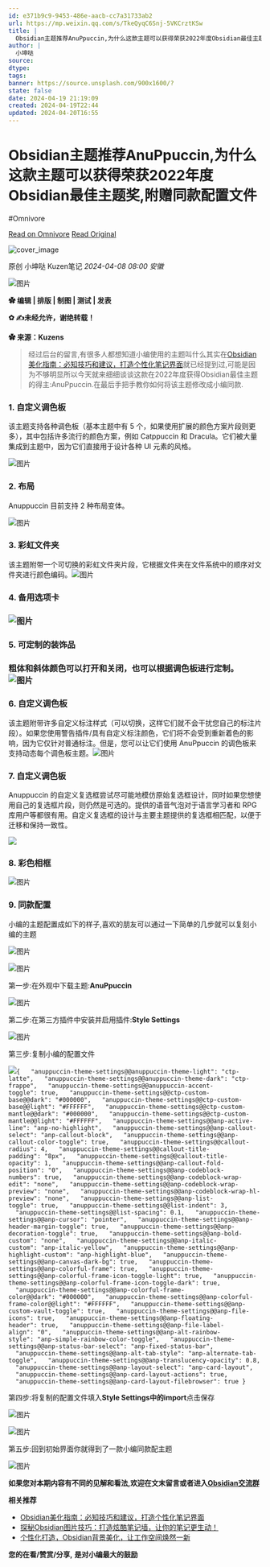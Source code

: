 ```yaml
---
id: e371b9c9-9453-486e-aacb-cc7a31733ab2
url: https://mp.weixin.qq.com/s/TkeQyqC6Snj-5VKCrztKSw
title: |
  Obsidian主题推荐AnuPpuccin,为什么这款主题可以获得荣获2022年度Obsidian最佳主题奖,附赠同款配置文件
author: |
  小坤哒
source: 
dtype: 
tags: 
banner: https://source.unsplash.com/900x1600/?
state: false
date: 2024-04-19 21:19:09
created: 2024-04-19T22:44
updated: 2024-04-20T16:55
---
```



# Obsidian主题推荐AnuPpuccin,为什么这款主题可以获得荣获2022年度Obsidian最佳主题奖,附赠同款配置文件
#Omnivore

[Read on Omnivore](https://omnivore.app/me/https-mp-weixin-qq-com-s-tke-qyq-c-6-snj-5-vk-crzt-k-sw-18ebb691090)
[Read Original](https://mp.weixin.qq.com/s/TkeQyqC6Snj-5VKCrztKSw)

![cover_image](https://proxy-prod.omnivore-image-cache.app/0x0,sLe6c7Fn_FI8GSPK8c96bLQg650UN0Gqqt1m0-znA4mU/https://mmbiz.qpic.cn/mmbiz_jpg/iaZZS5ScMsTH9fib7cLSp3X9n8Zicic8aU0lKI940udVl5oQzMVjylibVvibxBx6DxmFQBTmSlDY29UJUpX4HXdic1Z3g/0?wx_fmt=jpeg) 

原创 小坤哒  Kuzen笔记 _2024-04-08 08:00_ _安徽_ 

![图片](https://proxy-prod.omnivore-image-cache.app/0x0,sWPtCJjDwK9YGUzX0qtvfla1pcEeErKZbChGxZKs0NB4/https://mmbiz.qpic.cn/mmbiz_gif/iaZZS5ScMsTF502MW8ekGJp2P2ete17ccbt1NmPMzRANicTb11RSWryA2T1p8J4KWFtKmiaic6tWqvMtSOVFletFmg/640?wx_fmt=gif&from=appmsg)

**✿ 编辑 | 排版 | 制图 | 测试 | 发表**

**✿ ✍未经允许，谢绝转载！**

**✿ 来源：Kuzens**

> 经过后台的留言,有很多人都想知道小编使用的主题叫什么其实在[Obsidian美化指南：必知技巧和建议，打造个性化笔记界面](http://mp.weixin.qq.com/s?%5F%5Fbiz=MzAxMTI5ODkwNA==&mid=2247500780&idx=1&sn=930cf8a49bdb8aba5a99bd66081043ae&chksm=9b41b2dbac363bcd8866fc1b4681b73e0c99108a4770fb127ec7d4c57fcc10234b0c643705b0&scene=21#wechat%5Fredirect)就已经提到过,可能是因为不够明显所以今天就来细细谈谈这款在2022年度获得Obsidian最佳主题的得主:AnuPpuccin.在最后手把手教你如何将该主题修改成小编同款.

### 1\. 自定义调色板

该主题支持各种调色板（基本主题中有 5 个，如果使用扩展的颜色方案片段则更多），其中包括许多流行的颜色方案，例如 Catppuccin 和 Dracula。它们被大量集成到主题中，因为它们直接用于设计各种 UI 元素的风格。  

![图片](https://proxy-prod.omnivore-image-cache.app/0x0,svw-O14o3UhYEnE88lAKk_GdJC4FQG8h-HTYUQw4g8HA/https://mmbiz.qpic.cn/mmbiz_jpg/iaZZS5ScMsTEQ1loSBryU5EsZTqAIfiazOAzgx3k30hiccuia49PQE6WunRyvD02cYvzHVmQtibwkiaXp51hl5I9EaGg/640?wx_fmt=other&from=appmsg)

### 2\. 布局

Anuppuccin 目前支持 2 种布局变体。

![图片](https://proxy-prod.omnivore-image-cache.app/0x0,sHKOX989FhFieVm3hB_nKqcYulWrH3QzwnIQO--PS4ns/https://mmbiz.qpic.cn/mmbiz_jpg/iaZZS5ScMsTEQ1loSBryU5EsZTqAIfiazOxYYibibTURx0NicwUlzwOxSRQjrewz991JiaMOuMhNXkiac62CskC7QUOlA/640?wx_fmt=other&from=appmsg)

### 3\. 彩虹文件夹

该主题附带一个可切换的彩虹文件夹片段，它根据文件夹在文件系统中的顺序对文件夹进行颜色编码。![图片](https://proxy-prod.omnivore-image-cache.app/0x0,sRVZPXNL1x1HlCZf4p9njzjbKLdunE1dRXJl_-DUQaiQ/https://mmbiz.qpic.cn/mmbiz_jpg/iaZZS5ScMsTEQ1loSBryU5EsZTqAIfiazOuF2SEVUShHFND0k5TDMI88a2KiaPF9fTChSE26WO1Z7EOOq704JTgicQ/640?wx_fmt=other&from=appmsg)

### 4\. 备用选项卡

### ![图片](https://proxy-prod.omnivore-image-cache.app/0x0,svmfArWwR7_fUzDUvC3lNk7vlrwEFwl7lAZfPkoNXB6A/https://mmbiz.qpic.cn/mmbiz_jpg/iaZZS5ScMsTEQ1loSBryU5EsZTqAIfiazOKHAWgcr2bPMDB8IqI9sSb1ic2po1qJhQkxj5O6nqs16uFXhsPCdUo6g/640?wx_fmt=other&from=appmsg)

### 5\. 可定制的装饰品

### 粗体和斜体颜色可以打开和关闭，也可以根据调色板进行定制。![图片](https://proxy-prod.omnivore-image-cache.app/0x0,sx5r06sfUslBeOvh6VEKULSXNnYrX2hx6ObxAb9CRUOk/https://mmbiz.qpic.cn/mmbiz_jpg/iaZZS5ScMsTEQ1loSBryU5EsZTqAIfiazONOemT8YO2p3ZbZvWLChdvvZwq8lgYLk3K0KV2Smia2DhibdQA4dWjzDw/640?wx_fmt=other&from=appmsg)

### 6\. 自定义调色板

该主题附带许多自定义标注样式（可以切换，这样它们就不会干扰您自己的标注片段）。如果您使用警告插件/具有自定义标注颜色，它们将不会受到重新着色的影响，因为它仅针对普通标注。但是，您可以让它们使用 AnuPpuccin 的调色板来支持动态每个调色板主题。![图片](https://proxy-prod.omnivore-image-cache.app/0x0,syXpqtpZZ-brrje8xeg4ohxo2htXaYqvccPo78QfOYmM/https://mmbiz.qpic.cn/mmbiz_jpg/iaZZS5ScMsTEQ1loSBryU5EsZTqAIfiazODNhdbzXWjVf6ep3Ez26kIM0IRd0ias15r5KibDcejNz42XbLQic2ZnJdw/640?wx_fmt=other&from=appmsg)

### 7\. 自定义调色板

Anuppuccin 的自定义复选框尝试尽可能地模仿原始复选框设计，同时如果您想使用自己的复选框片段，则仍然是可选的。提供的语音气泡对于语言学习者和 RPG 库用户等都很有用。自定义复选框的设计与主要主题提供的复选框相匹配，以便于迁移和保持一致性。

![](https://proxy-prod.omnivore-image-cache.app/0x0,s-XeTkumaiYBjF7hh_Xa4P0R2-Zu1NYDJYumDWfE6g64/https://mmbiz.qpic.cn/mmbiz_png/iaZZS5ScMsTF502MW8ekGJp2P2ete17ccDDMks5neOGib9Kuw0h9ouBKCmAR69vW48Y9w9pyjQuUxgCeLn56PDhw/640?wx_fmt=png&tp=webp&wxfrom=15&wx_lazy=1)

### 8\. 彩色相框

![图片](https://proxy-prod.omnivore-image-cache.app/0x0,smo1T8KYnxbk1vZ2eRhWxgoEXw9dfu0Wq8PY3FYB0B30/https://mmbiz.qpic.cn/mmbiz_jpg/iaZZS5ScMsTEQ1loSBryU5EsZTqAIfiazOb1x1f7FLa5pUf9hj9gRhPib758otj6fVKXzMJC54rdeqTIJjican026Q/640?wx_fmt=other&from=appmsg)

### 9\. 同款配置

小编的主题配置成如下的样子,喜欢的朋友可以通过一下简单的几步就可以复刻小编的主题

![图片](https://proxy-prod.omnivore-image-cache.app/0x0,sBCpKMDTFnSCFw9P2nNS-Qeq_7IV7eK2TXN9PoHip16E/https://mmbiz.qpic.cn/mmbiz_png/iaZZS5ScMsTEQ1loSBryU5EsZTqAIfiazOunjibOAJW60dCzScfTQLBdmwoQ9vlicFCEPYEBlJuLF1Tum4yl0ReBdQ/640?wx_fmt=png&from=appmsg)

![图片](https://proxy-prod.omnivore-image-cache.app/0x0,sj_99JR_jl789QaI2Vk5wZvecmnQaa7Y-Mzxkg74BDY8/https://mmbiz.qpic.cn/mmbiz_png/iaZZS5ScMsTEQ1loSBryU5EsZTqAIfiazONzPicFzhSPutLOib0ftvmOf8OFmOrS9kicFfVDKC5k3sttibjTIxbH8kHg/640?wx_fmt=png&from=appmsg)

第一步:在外观中下载主题:**AnuPpuccin**  

![图片](https://proxy-prod.omnivore-image-cache.app/0x0,sB0EDyctQvM9wDQoP9dyO8yD1gXIV4F_9jOzsoC6DbE8/https://mmbiz.qpic.cn/mmbiz_png/iaZZS5ScMsTEQ1loSBryU5EsZTqAIfiazOCAn5Af4MY1Uumednt0DPCUdFKV14IRt0uCibRKiaRzrwiaORNZuXU7YHw/640?wx_fmt=png&from=appmsg)

第二步:在第三方插件中安装并启用插件:**Style Settings**

![图片](https://proxy-prod.omnivore-image-cache.app/0x0,sPAMxjqwOjhCvQOL2Y4srwcm2kJgRg0_utTB7PSlbmjE/https://mmbiz.qpic.cn/mmbiz_png/iaZZS5ScMsTEQ1loSBryU5EsZTqAIfiazORXiadqd5TABO2nuHiaPP8oibfzIkla0te3gPEuuFEIyA0Db7WRVPZKBsA/640?wx_fmt=png&from=appmsg)

第三步:复制小编的配置文件 

![](https://proxy-prod.omnivore-image-cache.app/0x0,sGAFY_8KQZOPZtrS3ffS7WK2GmLIE_VQqkYrmimJWJgE/https://mmbiz.qpic.cn/mmbiz_svg/7SPO0mRJt6BtwT88Lb0bqrzbBTOJrqEP2LnmPD9OIiaOROzjeaZNvdUdH92iamlPOlT8AqpDYHMuTIiawvGexuTmzAl7DWfXIpT/640?wx_fmt=svg&from=appmsg)`{
  "anuppuccin-theme-settings@@anuppuccin-theme-light": "ctp-latte",
  "anuppuccin-theme-settings@@anuppuccin-theme-dark": "ctp-frappe",
  "anuppuccin-theme-settings@@anuppuccin-accent-toggle": true,
  "anuppuccin-theme-settings@@ctp-custom-base@@dark": "#000000",
  "anuppuccin-theme-settings@@ctp-custom-base@@light": "#FFFFFF",
  "anuppuccin-theme-settings@@ctp-custom-mantle@@dark": "#000000",
  "anuppuccin-theme-settings@@ctp-custom-mantle@@light": "#FFFFFF",
  "anuppuccin-theme-settings@@anp-active-line": "anp-no-highlight",
  "anuppuccin-theme-settings@@anp-callout-select": "anp-callout-block",
  "anuppuccin-theme-settings@@anp-callout-color-toggle": true,
  "anuppuccin-theme-settings@@callout-radius": 4,
  "anuppuccin-theme-settings@@callout-title-padding": "8px",
  "anuppuccin-theme-settings@@callout-title-opacity": 1,
  "anuppuccin-theme-settings@@anp-callout-fold-position": "0",
  "anuppuccin-theme-settings@@anp-codeblock-numbers": true,
  "anuppuccin-theme-settings@@anp-codeblock-wrap-edit": "none",
  "anuppuccin-theme-settings@@anp-codeblock-wrap-preview": "none",
  "anuppuccin-theme-settings@@anp-codeblock-wrap-hl-preview": "none",
  "anuppuccin-theme-settings@@anp-list-toggle": true,
  "anuppuccin-theme-settings@@list-indent": 3,
  "anuppuccin-theme-settings@@list-spacing": 0.1,
  "anuppuccin-theme-settings@@anp-cursor": "pointer",
  "anuppuccin-theme-settings@@anp-header-margin-toggle": true,
  "anuppuccin-theme-settings@@anp-decoration-toggle": true,
  "anuppuccin-theme-settings@@anp-bold-custom": "none",
  "anuppuccin-theme-settings@@anp-italic-custom": "anp-italic-yellow",
  "anuppuccin-theme-settings@@anp-highlight-custom": "anp-highlight-blue",
  "anuppuccin-theme-settings@@anp-canvas-dark-bg": true,
  "anuppuccin-theme-settings@@anp-colorful-frame": true,
  "anuppuccin-theme-settings@@anp-colorful-frame-icon-toggle-light": true,
  "anuppuccin-theme-settings@@anp-colorful-frame-icon-toggle-dark": true,
  "anuppuccin-theme-settings@@anp-colorful-frame-color@@dark": "#000000",
  "anuppuccin-theme-settings@@anp-colorful-frame-color@@light": "#FFFFFF",
  "anuppuccin-theme-settings@@anp-custom-vault-toggle": true,
  "anuppuccin-theme-settings@@anp-file-icons": true,
  "anuppuccin-theme-settings@@anp-floating-header": true,
  "anuppuccin-theme-settings@@anp-file-label-align": "0",
  "anuppuccin-theme-settings@@anp-alt-rainbow-style": "anp-simple-rainbow-color-toggle",
  "anuppuccin-theme-settings@@anp-status-bar-select": "anp-fixed-status-bar",
  "anuppuccin-theme-settings@@anp-alt-tab-style": "anp-alternate-tab-toggle",
  "anuppuccin-theme-settings@@anp-translucency-opacity": 0.8,
  "anuppuccin-theme-settings@@anp-layout-select": "anp-card-layout",
  "anuppuccin-theme-settings@@anp-card-layout-actions": true,
  "anuppuccin-theme-settings@@anp-card-layout-filebrowser": true
}
`

第四步:将复制的配置文件填入**Style Settings中的import**点击保存

![图片](https://proxy-prod.omnivore-image-cache.app/0x0,sj9zR3AKhJEfrwhekU3LzWno7kBFosAcDAtGEKlsJCFM/https://mmbiz.qpic.cn/mmbiz_png/iaZZS5ScMsTEQ1loSBryU5EsZTqAIfiazOSJMxH15NW5PGjdv0wuibc8Svqibd7xZRhdHoZPPGdch3V9LeoWpF2oqA/640?wx_fmt=png&from=appmsg)

![图片](https://proxy-prod.omnivore-image-cache.app/0x0,slVGa4uw5xqrMLFkOiASpKmLBgqm9cr2ugC1I7rtOI2A/https://mmbiz.qpic.cn/mmbiz_png/iaZZS5ScMsTEQ1loSBryU5EsZTqAIfiazOfqpeV9091ueibxiaLgAyIukrzsy2J7iaBmchIKzcGKcH6jXscQ8UuCCgQ/640?wx_fmt=png&from=appmsg)

第五步:回到初始界面你就得到了一款小编同款配主题  

![图片](https://proxy-prod.omnivore-image-cache.app/0x0,s3xvd9h20g0ahQVhGmsQpIO5BRYW4n_PLzxA5HL0Khzs/https://mmbiz.qpic.cn/mmbiz_png/iaZZS5ScMsTEQ1loSBryU5EsZTqAIfiazOPbXcRNgQDkArQonPCsIpop4CmoJ3yCIst0engeUfAQdfuKz44AFLTA/640?wx_fmt=png&from=appmsg)

**如果您对本期内容有不同的见解和看法,欢迎在文末留言或者进入**[**Obsidian交流群**](http://mp.weixin.qq.com/s?%5F%5Fbiz=MzAxMTI5ODkwNA==&mid=2247500780&idx=2&sn=b655c99678d617cd60616ff75912aac6&chksm=9b41b2dbac363bcdffcd34119212f29100319883f22cf3b140f16bb6e845f6b3d7470b8eab16&scene=21#wechat%5Fredirect)  

**相关推荐**

* [Obsidian美化指南：必知技巧和建议，打造个性化笔记界面](http://mp.weixin.qq.com/s?%5F%5Fbiz=MzAxMTI5ODkwNA==&mid=2247500780&idx=1&sn=930cf8a49bdb8aba5a99bd66081043ae&chksm=9b41b2dbac363bcd8866fc1b4681b73e0c99108a4770fb127ec7d4c57fcc10234b0c643705b0&scene=21#wechat%5Fredirect)
* [探秘Obsidian图片技巧：打造炫酷笔记墙，让你的笔记更生动！](http://mp.weixin.qq.com/s?%5F%5Fbiz=MzAxMTI5ODkwNA==&mid=2247500842&idx=1&sn=0ab0520fed9767d8d4aabb868fa71534&chksm=9b41b51dac363c0bc34a1bac68cacd82674ea57804069c3e31fadd298219e702cfe22ee4ba7a&scene=21#wechat%5Fredirect)
* [个性化打造，Obsidian背景美化，让工作空间焕然一新](http://mp.weixin.qq.com/s?%5F%5Fbiz=MzAxMTI5ODkwNA==&mid=2247500939&idx=1&sn=13c4d92396b9652642ce871e29a269f8&chksm=9b41b5bcac363caa5e410739626179e0651d0b28611cf8386a13a75d49d6ebdf9564e9299619&scene=21#wechat%5Fredirect)

**您的在看/赞赏/分享,** **是对小编最大的鼓励**



